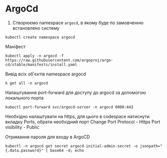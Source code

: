# ArgoCd

1. Створюємо namespace `argocd`, в якому буде по замовченню встановлено систему
```
kubectl create namespace argocd
```

Маніфест
```
kubectl apply -n argocd -f https://raw.githubusercontent.com/argoproj/argo-cd/stable/manifests/install.yaml
```

Вивід всіх об'єктів namespace argocd
```
k get all -n argocd
```

Налаштування port-forward для доступу до argocd за допомогою локального порта

```
kubectl port-forward svc/argocd-server -n argocd 8080:443
```

Необхідно налаштувати на https, для цього в codespace натиснути вкладку Ports, обрати необхідний порт 
Change Port Protocol - Https
Port visibility - Public

Отримання пароля для входу в ArgoCD
```
kubectl -n argocd get secret argocd-initial-admin-secret -o jsonpath="{.data.password}" | base64 -d; echo
```

